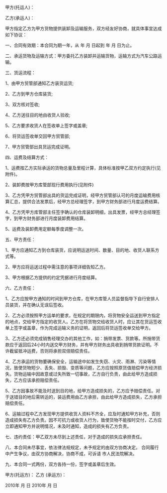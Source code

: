 
 


甲方(托运人)：


乙方(承运人)：


甲方指定乙方为甲方货物提供装卸及运输服务，双方经友好协商，就具体事宜达成如下协议：


一、合同有效期：本合同为期一年，从 年 月 日起到 年 月 日为止。


二、承运货物及运输方式：甲方委托乙方装卸并运输货物，运输方式为汽车公路运输。


三、货运流程：


1、由甲方贸管部通知乙方装货运货;


2、乙方到甲方仓库装货;


3、双方核对签收;


4、乙方送往目的地由收货人验收;


5、乙方要求收货人在签收单上签字或盖章;


6、将货运签收单交回甲方贸管部;


7、甲方贸管部出具货运完成证明。


四、运费及结算方式：


1、运费按乙方实际承运的货物总量及里程计算，具体标准按甲乙双方约定执行(见附件)。


2、装卸费按甲方库管部现行费用执行(见附件)


3、乙方凭甲方贸管部出具的货运完成证明，经甲方贸管部认可的月度运输费用核算汇总，提供合法发票后，经甲方总经理签字，到甲方财务部进行月度运费结算。


4、乙方凭甲方库管部主任签字确认的仓库装卸明细，出具发票，经甲方总经理签字，到甲方财务部进行月度装卸费用结算。


5、运费及装卸费用定额每季度调整一次。


五、甲方责任：


1、甲方应通知乙方到仓库装货，应说明运送时间、数量、目的地、收货人联系方式等。


2、甲方应将运送过程中需注意的事项详细告知乙方。


3、甲方根据乙方提供的约定凭据进行月度结算。


六、乙方责任：


1、乙方应按甲方通知的时间到甲方仓库，在甲方库管人员监督指导下自行安排人员装货，并在确认无误后签收。


2、乙方必须按照甲方运单的要求，在规定的期限内，将货物安全运送到甲方指定的地点，交给甲方指定的收货人。乙方在将货物交给收货人时，应让其在货运签收单上签字或盖章，作为完成运输义务的证明，返回后将货运签收单交给甲方。


3、乙方还必须完成销售经理交办的其他工作，如：捎带发票、货款等。所捎带货款应于返回后24小时内送交甲方财务，并有甲方财务出具收到捎带货款证明。不许截留抵冲运费，否则将承担双倍赔偿责任。


4、乙方承运的货物要确保安全，运输途中如发生失窃、火灾、雨淋、污染等情况，致使货物短少、丢失、损毁、变质等问题，乙方应按照原货值赔偿甲方经济损失。货物运输中因故意或过失所致一切事故，乙方自行负责，由此给甲方造成损失，乙方应该承担赔偿责任。


5、乙方因事故不能及时送到目的地，给甲方造成损失的，乙方应予赔偿责任。对于送错目的地后需转运的，装运费用由乙方承担，由此给甲方造成损失，乙方承担赔偿责任。


6、运输过程中乙方发现甲方提供收货人资料不齐全，应及时通知甲方补充，否则造成损失有乙方负责。因不可抗力或收货人行为，致使货物不能按时交付，乙方应立即通知甲方并说明情况，未及时通知，造成的损失有乙方负责。


七、违约责任：甲乙双方未尽到上述责任，对于造成的损失应承担责任。


八、本合同未尽事宜，依法律法规规定，未予规定的由双方协商决定。
合同履行
中产生争议，由双方协商解决，协商不成，可诉请 市人民法院解决。


九、本合同一式两份，双方各持一份，签字或盖章后生效。


甲方(托运方)： 乙方 (承运方)：


2010年 月 日 2010年 月 日
 


 

 
 
 
 
 
  


  
 

  


  


  
 
 
 
 

